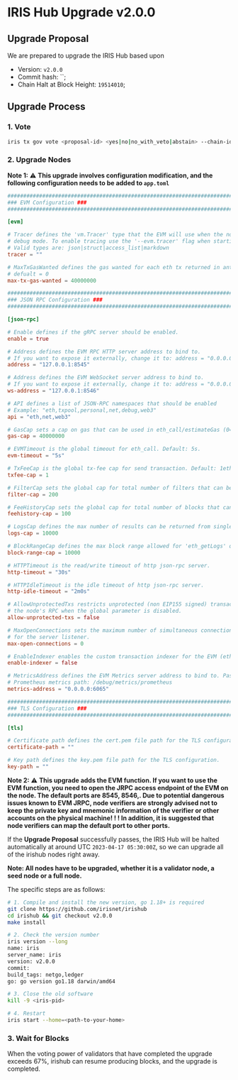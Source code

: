 # IRIS Hub Upgrade v2.0.0

## Upgrade Proposal

We are prepared to upgrade the IRIS Hub based upon

- Version: `v2.0.0`
- Commit hash: ``;
- Chain Halt at Block Height: `19514010`;

## Upgrade Process

### 1. Vote

```bash
iris tx gov vote <proposal-id> <yes|no|no_with_veto|abstain> --chain-id irishub-1 --fees 0.3iris --from <MyWallet>
```

### 2. Upgrade Nodes

**Note 1:** ⚠️ **This upgrade involves configuration modification, and the following configuration needs to be added to `app.toml`**

```toml
###############################################################################
### EVM Configuration ###
###############################################################################

[evm]

# Tracer defines the 'vm.Tracer' type that the EVM will use when the node is run in
# debug mode. To enable tracing use the '--evm.tracer' flag when starting your node.
# Valid types are: json|struct|access_list|markdown
tracer = ""

# MaxTxGasWanted defines the gas wanted for each eth tx returned in ante handler in check tx mode.
# defualt = 0
max-tx-gas-wanted = 40000000

###############################################################################
### JSON RPC Configuration ###
###############################################################################

[json-rpc]

# Enable defines if the gRPC server should be enabled.
enable = true

# Address defines the EVM RPC HTTP server address to bind to.
# If you want to expose it externally, change it to: address = "0.0.0.0:8545"
address = "127.0.0.1:8545"

# Address defines the EVM WebSocket server address to bind to.
# If you want to expose it externally, change it to: address = "0.0.0.0:8546"
ws-address = "127.0.0.1:8546"

# API defines a list of JSON-RPC namespaces that should be enabled
# Example: "eth,txpool,personal,net,debug,web3"
api = "eth,net,web3"

# GasCap sets a cap on gas that can be used in eth_call/estimateGas (0=infinite). Default: 25,000,000.
gas-cap = 40000000

# EVMTimeout is the global timeout for eth_call. Default: 5s.
evm-timeout = "5s"

# TxFeeCap is the global tx-fee cap for send transaction. Default: 1eth.
txfee-cap = 1

# FilterCap sets the global cap for total number of filters that can be created
filter-cap = 200

# FeeHistoryCap sets the global cap for total number of blocks that can be fetched
feehistory-cap = 100

# LogsCap defines the max number of results can be returned from single 'eth_getLogs' query.
logs-cap = 10000

# BlockRangeCap defines the max block range allowed for 'eth_getLogs' query.
block-range-cap = 10000

# HTTPTimeout is the read/write timeout of http json-rpc server.
http-timeout = "30s"

# HTTPIdleTimeout is the idle timeout of http json-rpc server.
http-idle-timeout = "2m0s"

# AllowUnprotectedTxs restricts unprotected (non EIP155 signed) transactions to be submitted via
# the node's RPC when the global parameter is disabled.
allow-unprotected-txs = false

# MaxOpenConnections sets the maximum number of simultaneous connections
# for the server listener.
max-open-connections = 0

# EnableIndexer enables the custom transaction indexer for the EVM (ethereum transactions).
enable-indexer = false

# MetricsAddress defines the EVM Metrics server address to bind to. Pass --metrics in CLI to enable
# Prometheus metrics path: /debug/metrics/prometheus
metrics-address = "0.0.0.0:6065"

###############################################################################
### TLS Configuration ###
###############################################################################

[tls]

# Certificate path defines the cert.pem file path for the TLS configuration.
certificate-path = ""

# Key path defines the key.pem file path for the TLS configuration.
key-path = ""
```

**Note 2:** ⚠️ **This upgrade adds the EVM function. If you want to use the EVM function, you need to open the JRPC access endpoint of the EVM on the node. The default ports are 8545, 8546,. Due to potential dangerous issues known to EVM JRPC, node verifiers are strongly advised not to keep the private key and mnemonic information of the verifier or other accounts on the physical machine! ! ! In addition, it is suggested that node verifiers can map the default port to other ports.**

If the  **Upgrade Proposal**  successfully passes, the IRIS Hub will be halted automatically at around UTC `2023-04-17 05:30:00Z`, so we can upgrade all of the irishub nodes right away.

**Note: All nodes have to be upgraded, whether it is a validator node, a seed node or a full node.**

The specific steps are as follows:

```bash
# 1. Compile and install the new version, go 1.18+ is required
git clone https://github.com/irisnet/irishub
cd irishub && git checkout v2.0.0
make install

# 2. Check the version number
iris version --long
name: iris
server_name: iris
version: v2.0.0
commit: 
build_tags: netgo,ledger
go: go version go1.18 darwin/amd64

# 3. Close the old software
kill -9 <iris-pid>

# 4. Restart
iris start --home=<path-to-your-home>
```

### 3. Wait for Blocks

When the voting power of validators that have completed the upgrade exceeds 67%, irishub can resume producing blocks, and the upgrade is completed.
